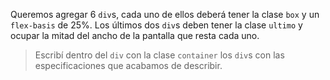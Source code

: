Queremos agregar 6 `div`s, cada uno de ellos deberá tener la clase `box` y un `flex-basis` de 25%. Los últimos dos `div`s deben tener la clase `ultimo` y ocupar la mitad del ancho de la pantalla que resta cada uno.

> Escribí dentro del `div` con la clase `container` los `div`s con las especificaciones que acabamos de describir.



